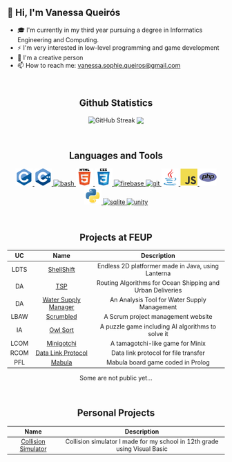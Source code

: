 <h2 align="left">👋 Hi, I'm Vanessa Queirós</h2>

- 🎓 I'm currently in my third year pursuing a degree in Informatics Engineering and Computing.
- ⚡ I'm very interested in low-level programming and game development
- 🎨 I'm a creative person
- 📫 How to reach me: vanessa.sophie.queiros@gmail.com

<br>

<h2 align="center"> Github Statistics </h2>
<p align="center">
    <img align="center" src="https://streak-stats.demolab.com?user=vanessa-sbq&theme=github-dark-blue&border_radius=10&date_format=j%20M%5B%20Y%5D&hide_border=true&border=EBDBB2&card_width=500" alt="GitHub Streak" />
    <img align="center" src="https://github-readme-stats.vercel.app/api?username=vanessa-sbq&theme=github_dark&hide_border=true&border_color=EBDBB2&show_icons=true&border_radius=8&card_width=490" />
</p>

<br>

<h2 align = "center">Languages and Tools</h2>
<p align="center"> 
    <a href="https://www.cprogramming.com/" target="_blank" rel="noreferrer"> 
        <img src="https://raw.githubusercontent.com/devicons/devicon/master/icons/c/c-original.svg" alt="c" width="40" height="40"/> 
    </a> 
    <a href="https://www.w3schools.com/cpp/" target="_blank" rel="noreferrer"> 
        <img src="https://raw.githubusercontent.com/devicons/devicon/master/icons/cplusplus/cplusplus-original.svg" alt="cplusplus" width="40" height="40"/> 
    </a> 
    <a href="https://www.gnu.org/software/bash/" target="_blank" rel="noreferrer"> 
        <img src="https://www.vectorlogo.zone/logos/gnu_bash/gnu_bash-icon.svg" alt="bash" width="40" height="40"/> 
    </a> 
    <a href="https://www.w3.org/html/" target="_blank" rel="noreferrer"> 
        <img src="https://raw.githubusercontent.com/devicons/devicon/master/icons/html5/html5-original-wordmark.svg" alt="html5" width="40" height="40"/> 
    </a> 
    <a href="https://www.w3schools.com/css/" target="_blank" rel="noreferrer"> 
        <img src="https://raw.githubusercontent.com/devicons/devicon/master/icons/css3/css3-original-wordmark.svg" alt="css3" width="40" height="40"/> 
    </a> 
    <a href="https://firebase.google.com/" target="_blank" rel="noreferrer"> 
        <img src="https://www.vectorlogo.zone/logos/firebase/firebase-icon.svg" alt="firebase" width="40" height="40"/> 
    </a> 
    <a href="https://git-scm.com/" target="_blank" rel="noreferrer"> 
        <img src="https://www.vectorlogo.zone/logos/git-scm/git-scm-icon.svg" alt="git" width="40" height="40"/> 
    </a> 
    <a href="https://www.java.com" target="_blank" rel="noreferrer"> 
        <img src="https://raw.githubusercontent.com/devicons/devicon/master/icons/java/java-original.svg" alt="java" width="40" height="40"/> 
    </a> 
    <a href="https://developer.mozilla.org/en-US/docs/Web/JavaScript" target="_blank" rel="noreferrer"> 
        <img src="https://raw.githubusercontent.com/devicons/devicon/master/icons/javascript/javascript-original.svg" alt="javascript" width="40" height="40"/> 
    </a> 
    <a href="https://www.php.net" target="_blank" rel="noreferrer"> 
        <img src="https://raw.githubusercontent.com/devicons/devicon/master/icons/php/php-original.svg" alt="php" width="40" height="40"/> 
    </a> 
    <a href="https://www.python.org" target="_blank" rel="noreferrer"> 
        <img src="https://raw.githubusercontent.com/devicons/devicon/master/icons/python/python-original.svg" alt="python" width="40" height="40"/> 
    </a> 
    <a href="https://www.sqlite.org/" target="_blank" rel="noreferrer"> 
        <img src="https://www.vectorlogo.zone/logos/sqlite/sqlite-icon.svg" alt="sqlite" width="40" height="40"/> 
    </a> 
    <a href="https://unity.com/" target="_blank" rel="noreferrer"> 
        <img src="https://www.vectorlogo.zone/logos/unity3d/unity3d-icon.svg" alt="unity" width="40" height="40"/> 
        </a> 
</p>

<br>

<h2 align = "center">Projects at FEUP</h2>

<div align="center">
   
|       UC      |                                 Name                                 |                         Description                       |
|:-------------:|:--------------------------------------------------------------------:|:---------------------------------------------------------:|
|     LDTS      | [ShellShift](https://github.com/vanessa-sbq/ShellShift)              | Endless 2D platformer made in Java, using Lanterna        |
|      DA       | [TSP](https://github.com/vanessa-sbq/DA-TSP-Proj2)                   | Routing Algorithms for Ocean Shipping and Urban Deliveries|
|      DA       | [Water Supply Manager](https://github.com/AntonioAbilio/Proj-DA-2324)| An Analysis Tool for Water Supply Management              |
|     LBAW      | [Scrumbled](https://github.com/vanessa-sbq/Scrumbled)                | A Scrum project management website                        |
|      IA       | [Owl Sort](https://github.com/vanessa-sbq/OwlSort-AI)                | A puzzle game including AI algorithms to solve it         |
|     LCOM      | [Minigotchi](https://github.com/vanessa-sbq/Minigotchi)              | A tamagotchi-like game for Minix                          |
|     RCOM      | [Data Link Protocol](https://github.com/vanessa-sbq/RCOM-Lab1)       | Data link protocol for file transfer                      |
|      PFL      | [Mabula](https://github.com/vanessa-sbq/PFL-Proj-2)                  | Mabula board game coded in Prolog                         |
                                                                                                                    
</div>

<p align = "center">Some are not public yet...</p>

<br>

<h2 align = "center">Personal Projects</h2>

<div align="center">

|          Name         |                                Description                                 |
|:---------------------:|:--------------------------------------------------------------------------:|
| [Collision Simulator](https://github.com/vanessa-sbq/Collision-Simulator) |  Collision simulator I made for my school in 12th grade using Visual Basic |

</div>
